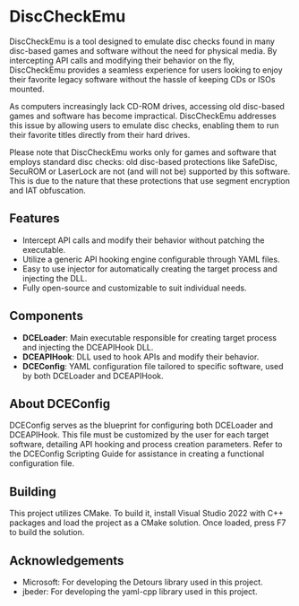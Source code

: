 # DiscCheckEmu

DiscCheckEmu is a tool designed to emulate disc checks found in many disc-based games and software without the need
for physical media. By intercepting API calls and modifying their behavior on the fly, DiscCheckEmu provides a seamless
experience for users looking to enjoy their favorite legacy software without the hassle of keeping CDs or ISOs mounted.

As computers increasingly lack CD-ROM drives, accessing old disc-based games and software has become impractical.
DiscCheckEmu addresses this issue by allowing users to emulate disc checks, enabling them to run their favorite titles
directly from their hard drives.

Please note that DiscCheckEmu works only for games and software that employs standard disc checks: old disc-based protections
like SafeDisc, SecuROM or LaserLock are not (and will not be) supported by this software. This is due to the nature that these
protections that use segment encryption and IAT obfuscation.

## Features

* Intercept API calls and modify their behavior without patching the executable.
* Utilize a generic API hooking engine configurable through YAML files.
* Easy to use injector for automatically creating the target process and injecting the DLL.
* Fully open-source and customizable to suit individual needs.

## Components

* **DCELoader**: Main executable responsible for creating target process and injecting the DCEAPIHook DLL.
* **DCEAPIHook**: DLL used to hook APIs and modify their behavior.
* **DCEConfig**: YAML configuration file tailored to specific software, used by both DCELoader and DCEAPIHook.

## About DCEConfig

DCEConfig serves as the blueprint for configuring both DCELoader and DCEAPIHook. This file must be customized by
the user for each target software, detailing API hooking and process creation parameters. Refer to the
DCEConfig Scripting Guide for assistance in creating a functional configuration file.

## Building

This project utilizes CMake. To build it, install Visual Studio 2022 with C++ packages and load the project 
as a CMake solution. Once loaded, press F7 to build the solution.

## Acknowledgements

* Microsoft: For developing the Detours library used in this project.
* jbeder: For developing the yaml-cpp library used in this project.

